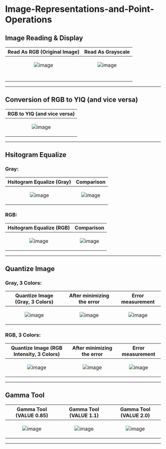 # Image-Representations-and-Point-Operations

<h2>Image Reading & Display</h2>

| Read As RGB (Original Image) | Read As Grayscale |
| ------------- | ------------- |
| <p align="center">![image](https://user-images.githubusercontent.com/48846533/161700817-db78b710-9058-4865-8479-d9837a56de54.png)</p>  | <p align="center">![image](https://user-images.githubusercontent.com/48846533/161700987-d4122778-cf22-44b4-a707-98c856b06107.png)
</p>  |

-----

<h2>Conversion of RGB to YIQ (and vice versa)</h2>

<div align="center">
  
| RGB to YIQ (and vice versa) |
| ------------- |
| <p align="center">![image](https://user-images.githubusercontent.com/48846533/161701175-10a9795d-0109-4392-a85e-0b86adb64d07.png)  |
  
</div>

-----

<h2>Hsitogram Equalize</h2>

<h3> Gray: </h3>

| Hsitogram Equalize (Gray) | Comparison |
| ------------- | ------------- |
| <p align="center">![image](https://user-images.githubusercontent.com/48846533/161701469-348f9607-6ad2-4dde-aab5-b5d8d4588523.png)  | <p align="center">![image](https://user-images.githubusercontent.com/48846533/161701642-d018704a-d13a-4e8f-a47f-5a231843dfa7.png)</p>  |

<h3> RGB: </h3>

| Hsitogram Equalize (RGB) | Comparison |
| ------------- | ------------- |
| <p align="center">![image](https://user-images.githubusercontent.com/48846533/161701754-377db3ac-4af3-467c-8a36-cadb06e4fb76.png)</p>  | <p align="center">![image](https://user-images.githubusercontent.com/48846533/161701878-accd2ec5-bd9f-410c-9355-cc88ae5ccc23.png)</p>  |

-----

<h2>Quantize Image</h2>

<h3> Gray, 3 Colors: </h3>

| Quantize Image (Gray, 3 Colors) | After minimizing the error | Error measurement |
| ------------- | ------------- | ------------- |
| <p align="center">![image](https://user-images.githubusercontent.com/48846533/161702062-376370c1-85d6-4869-bfc7-aae3a48b4f25.png)  | <p align="center">![image](https://user-images.githubusercontent.com/48846533/161702124-51c8d099-c8d8-451b-9d19-225debd6ad89.png)</p>  | <p align="center">![image](https://user-images.githubusercontent.com/48846533/161702177-2bb43ab5-8f53-4ee2-8a34-78fe85837b61.png)</p>  |

<h3> RGB, 3 Colors: </h3>

| Quantize Image (RGB Intensity, 3 Colors) | After minimizing the error | Error measurement |
| ------------- | ------------- | ------------- |
| <p align="center">![image](https://user-images.githubusercontent.com/48846533/161702350-3e8dca39-f0cd-4529-825a-75c71f5b2ce1.png)</p>  | <p align="center">![image](https://user-images.githubusercontent.com/48846533/161702299-c5dc1ceb-f72f-4c63-ab57-dbaaef0e0cca.png)</p>  | <p align="center">![image](https://user-images.githubusercontent.com/48846533/161702234-47711922-66e0-4312-ae5e-a208c4cf999b.png)</p>  |

-----

<h2>Gamma Tool</h2>

| Gamma Tool (VALUE 0.85) | Gamma Tool (VALUE 1.1) | Gamma Tool (VALUE 2.0) |
| ------------- | ------------- | ------------- |
| <p align="center">![image](https://user-images.githubusercontent.com/48846533/161702506-fc0d8114-5570-4efe-9410-f40a0cf748ec.png)</p>  | <p align="center">![image](https://user-images.githubusercontent.com/48846533/161702554-426d472c-f2f4-4422-8d91-9461b8675b1c.png)</p>  | <p align="center">![image](https://user-images.githubusercontent.com/48846533/161702596-115887d5-ca4d-461c-8c96-37c1aa11e902.png)</p>  |

-----
